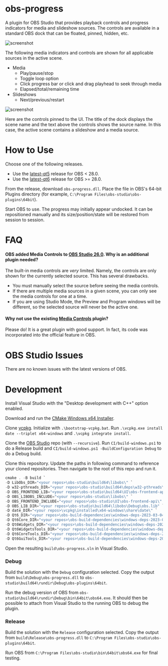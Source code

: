 ﻿# obs-progress

A plugin for OBS Studio that provides playback controls and progress indicators for media and slideshow sources. The controls are available in a standard OBS dock that can be floated, pinned, hidden, etc.

![screenshot](https://i.imgur.com/CTxWdmG.png)

The following media indicators and controls are shown for all applicable sources in the active scene.
- Media
  - Play/pause/stop
  - Toggle loop option
  - Click progress bar or click and drag playhead to seek through media
  - Elapsed/total/remaining time
- Slideshows
  - Next/previous/restart

![screenshot](https://i.imgur.com/y1iwCVY.png)

Here are the controls pinned to the UI. The title of the dock displays the scene name and the text above the controls shows the source name. In this case, the active scene contains a slideshow and a media source.

# How to Use

Choose one of the following releases.

* Use the [latest-qt5](https://github.com/micahmo/obs-progress/releases/tag/latest-qt5) release for OBS < 28.0.
* Use the [latest-qt6](https://github.com/micahmo/obs-progress/releases/tag/latest-qt6) release for OBS >= 28.0.

From the release, download `obs-progress.dll`. Place the file in OBS's 64-bit Plugins directory (for example, `C:\Program Files\obs-studio\obs-plugins\64bit`).

Start OBS to use. The progress may initially appear undocked. It can be repositioned manually and its size/position/state will be restored from session to session.

# FAQ

#### OBS added Media Controls to [OBS Studio 26.0](https://obsproject.com/forum/threads/obs-studio-26-0-release-candidate.129075/). Why is an additional plugin needed?
The built-in media controls are *very* limited. Namely, the controls are only shown for the currently selected source. This has several drawbacks.
- You must manually select the source before seeing the media controls.
- If there are multiple media sources in a given scene, you can only see the media controls for one at a time.
- If you are using Studio Mode, the Preview and Program windows will be different, so the selected source will never be the active one.

#### Why not use the existing [Media Controls](https://obsproject.com/forum/resources/media-controls.1032/) plugin?
Please do! It is a great plugin with good support. In fact, its code was incorporated into the official feature in OBS.

# OBS Studio Issues

There are no known issues with the latest versions of OBS.

# Development

Install Visual Studio with the "Desktop development with C++" option enabled.

Download and run the [CMake Windows x64 Installer](https://cmake.org/download/).

Clone [vcpkg](https://vcpkg.io/en/getting-started.html). Initialize with `.\bootstrap-vcpkg.bat`. Run `.\vcpkg.exe install date --triplet x64-windows` and `.\vcpkg integrate install`.

Clone the [OBS Studio](https://github.com/obsproject/obs-studio) repo (with `--recursive`). Run `CI/build-windows.ps1` to do a Release build and `CI/build-windows.ps1 -BuildConfiguration Debug` to do a Debug build.

Clone this repository. Update the paths in following command to reference your cloned repositories. Then navigate to the root of this repo and run it.

``` powershell
cmake . -B build `
-D LibObs_DIR="<your repos>\obs-studio\build64\libobs\" `
-D w32-pthreads_DIR="<your repos>\obs-studio\build64\deps\w32-pthreads\" `
-D OBS_FRONTEND_LIB="<your repos>\obs-studio\build64\UI\obs-frontend-api\Debug\obs-frontend-api.lib" `
-D OBS_LIBOBS_INCLUDE="<your repos>\obs-studio\libobs\" `
-D OBS_FRONTEND_INCLUDE="<your repos>\obs-studio\UI\obs-frontend-api\" `
-D OBS_LIB_DIR="<your repos>\obs-studio\build64\libobs\Debug\obs.lib" `
-D date_DIR="<your repos>\vcpkg\installed\x64-windows\share\date\" `
-D Qt6_DIR="<your repos>\obs-build-dependencies\windows-deps-2023-03-04-x64\lib\cmake\Qt6\" `
-D Qt6Core_DIR="<your repos>\obs-build-dependencies\windows-deps-2023-03-04-x64\lib\cmake\Qt6Core\" `
-D Qt6Widgets_DIR="<your repos>\obs-build-dependencies\windows-deps-2023-03-04-x64\lib\cmake\Qt6Widgets\" `
-D Qt6WidgetsTools_DIR="<your repos>\obs-build-dependencies\windows-deps-2023-03-04-x64\lib\cmake\Qt6WidgetsTools\" `
-D Qt6CoreTools_DIR="<your repos>\obs-build-dependencies\windows-deps-2023-03-04-x64\lib\cmake\Qt6CoreTools\" `
-D Qt6GuiTools_DIR="<your repos>\obs-build-dependencies\windows-deps-2023-03-04-x64\lib\cmake\Qt6GuiTools\"
```

Open the resulting `build\obs-progress.sln` in Visual Studio.

### Debug

Build the solution with the `Debug` configuration selected. Copy the output from `build\Debug\obs-progress.dll` to `obs-studio\build64\rundir\Debug\obs-plugins\64bit`.

Run the debug version of OBS from `obs-studio\build64\rundir\Debug\bin\64bit\obs64.exe`. It should then be possible to attach from Visual Studio to the running OBS to debug the plugin.

### Release

Build the solution with the `Release` configuration selected. Copy the output from `build\Release\obs-progress.dll` to `C:\Program Files\obs-studio\obs-plugins\64bit`.

Run OBS from `C:\Program Files\obs-studio\bin\64bit\obs64.exe` for final testing.
